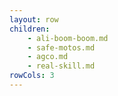 ```yaml
---
layout: row
children:
    - ali-boom-boom.md 
    - safe-motos.md 
    - agco.md
    - real-skill.md
rowCols: 3 
---
```

